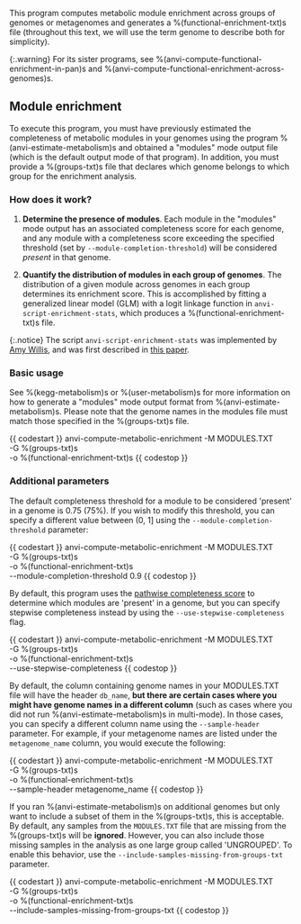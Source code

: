 This program computes metabolic module enrichment across groups of genomes or metagenomes and generates a %(functional-enrichment-txt)s file (throughout this text, we will use the term genome to describe both for simplicity).

{:.warning}
For its sister programs, see %(anvi-compute-functional-enrichment-in-pan)s and %(anvi-compute-functional-enrichment-across-genomes)s.

## Module enrichment

To execute this program, you must have previously estimated the completeness of metabolic modules in your genomes using the program %(anvi-estimate-metabolism)s and obtained a "modules" mode output file (which is the default output mode of that program). In addition, you must provide a %(groups-txt)s file that declares which genome belongs to which group for the enrichment analysis.

### How does it work?

1. **Determine the presence of modules**. Each module in the "modules" mode output has an associated completeness score for each genome, and any module with a completeness score exceeding the specified threshold (set by `--module-completion-threshold`) will be considered *present* in that genome.

2. **Quantify the distribution of modules in each group of genomes**. The distribution of a given module across genomes in each group determines its enrichment score. This is accomplished by fitting a generalized linear model (GLM) with a logit linkage function in `anvi-script-enrichment-stats`, which produces a %(functional-enrichment-txt)s file.

{:.notice}
The script `anvi-script-enrichment-stats` was implemented by [Amy Willis](https://github.com/adw96), and was first described in [this paper](https://doi.org/10.1186/s13059-020-02195-w).

### Basic usage

See %(kegg-metabolism)s or %(user-metabolism)s for more information on how to generate a "modules" mode output format from %(anvi-estimate-metabolism)s. Please note that the genome names in the modules file must match those specified in the %(groups-txt)s file.

{{ codestart }}
anvi-compute-metabolic-enrichment -M MODULES.TXT \
                                  -G %(groups-txt)s \
                                  -o %(functional-enrichment-txt)s
{{ codestop }}

### Additional parameters

The default completeness threshold for a module to be considered 'present' in a genome is 0.75 (75%). If you wish to modify this threshold, you can specify a different value between (0, 1] using the `--module-completion-threshold` parameter:

{{ codestart }}
anvi-compute-metabolic-enrichment -M MODULES.TXT \
                                  -G %(groups-txt)s \
                                  -o %(functional-enrichment-txt)s \
                                  --module-completion-threshold 0.9
{{ codestop }}

By default, this program uses the [pathwise completeness score](https://anvio.org/help/main/programs/anvi-estimate-metabolism/#two-estimation-strategies---pathwise-and-stepwise) to determine which modules are 'present' in a genome, but you can specify stepwise completeness instead by using the `--use-stepwise-completeness` flag.

{{ codestart }}
anvi-compute-metabolic-enrichment -M MODULES.TXT \
                                  -G %(groups-txt)s \
                                  -o %(functional-enrichment-txt)s \
                                  --use-stepwise-completeness
{{ codestop }}

By default, the column containing genome names in your MODULES.TXT file will have the header `db_name`, **but there are certain cases where you might have genome names in a different column** (such as cases where you did not run %(anvi-estimate-metabolism)s in multi-mode). In those cases, you can specify a different column name using the `--sample-header` parameter. For example, if your metagenome names are listed under the `metagenome_name` column, you would execute the following:

{{ codestart }}
anvi-compute-metabolic-enrichment -M MODULES.TXT \
                                  -G %(groups-txt)s \
                                  -o %(functional-enrichment-txt)s \
                                  --sample-header metagenome_name
{{ codestop }}

If you ran %(anvi-estimate-metabolism)s on additional genomes but only want to include a subset of them in the %(groups-txt)s, this is acceptable. By default, any samples from the `MODULES.TXT` file that are missing from the %(groups-txt)s will be **ignored**. However, you can also include those missing samples in the analysis as one large group called 'UNGROUPED'. To enable this behavior, use the `--include-samples-missing-from-groups-txt` parameter.

{{ codestart }}
anvi-compute-metabolic-enrichment -M MODULES.TXT \
                                  -G %(groups-txt)s \
                                  -o %(functional-enrichment-txt)s \
                                  --include-samples-missing-from-groups-txt
{{ codestop }}
